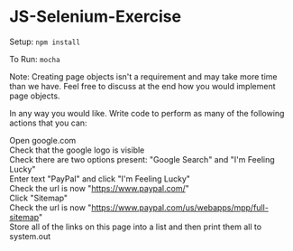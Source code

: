# JS-Selenium-Exercise

Setup: 
`npm install`

To Run:
`mocha`

Note: Creating page objects isn't a requirement and may take more time than we have. Feel free to discuss at the end how you would implement page objects.

In any way you would like. Write code to perform as many of the following actions that you can:

Open google.com  
Check that the google logo is visible  
Check there are two options present: "Google Search" and "I'm Feeling Lucky"  
Enter text "PayPal" and click "I'm Feeling Lucky"  
Check the url is now "https://www.paypal.com/"  
Click "Sitemap"  
Check the url is now "https://www.paypal.com/us/webapps/mpp/full-sitemap"  
Store all of the links on this page into a list and then print them all to system.out  